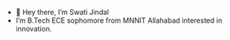 - 👋 Hey there, I’m Swati Jindal
- I’m B.Tech ECE sophomore from MNNIT Allahabad interested in innovation.

<!---
Swatijindal08/Swatijindal08 is a ✨ special ✨ repository because its `README.md` (this file) appears on your GitHub profile.
You can click the Preview link to take a look at your changes.
--->
